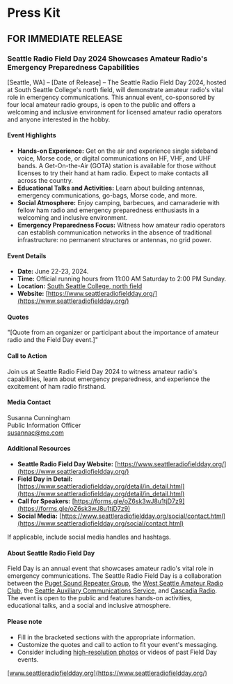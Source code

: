 # Press Kit

## FOR IMMEDIATE RELEASE


### Seattle Radio Field Day 2024 Showcases Amateur Radio's Emergency Preparedness Capabilities

[Seattle, WA] – [Date of Release] – The Seattle Radio Field Day 2024, hosted at South Seattle College's north field, will demonstrate amateur radio's vital role in emergency communications. This annual event, co-sponsored by four local amateur radio groups, is open to the public and offers a welcoming and inclusive environment for licensed amateur radio operators and anyone interested in the hobby.


#### Event Highlights

- **Hands-on Experience:** Get on the air and experience single sideband voice, Morse code, or digital communications on HF, VHF, and UHF bands. A Get-On-the-Air (GOTA) station is available for those without licenses to try their hand at ham radio. Expect to make contacts all across the country.
- **Educational Talks and Activities:** Learn about building antennas, emergency communications, go-bags, Morse code, and more.
- **Social Atmosphere:** Enjoy camping, barbecues, and camaraderie with fellow ham radio and emergency preparedness enthusiasts in a welcoming and inclusive environment.
- **Emergency Preparedness Focus:** Witness how amateur radio operators can establish communication networks in the absence of traditional infrastructure: no permanent structures or antennas, no grid power.


#### Event Details

- **Date:** June 22-23, 2024.
- **Time:** Official running hours from 11:00 AM Saturday to 2:00 PM Sunday.
- **Location:** [South Seattle College, north field](https://www.google.com/maps/place/47%C2%B033'00.7%22N+122%C2%B021'12.4%22W/@47.5501985,-122.3543562,377m/data=!3m2!1e3!4b1!4m6!3m5!1s0x0:0xf42750fd596c3bec!7e2!8m2!3d47.5501969!4d-122.3534362)
- **Website:** [https://www.seattleradiofieldday.org/](https://www.seattleradiofieldday.org/)


#### Quotes

"[Quote from an organizer or participant about the importance of amateur radio and the Field Day event.]"


#### Call to Action

Join us at Seattle Radio Field Day 2024 to witness amateur radio's capabilities, learn about emergency preparedness, and experience the excitement of ham radio firsthand.


#### Media Contact

Susanna Cunningham
<br />
Public Information Officer
<br />
[susannac@me.com](mailto:susannac@me.com)


#### Additional Resources

- **Seattle Radio Field Day Website:** [https://www.seattleradiofieldday.org/](https://www.seattleradiofieldday.org/)
- **Field Day in Detail:** [https://www.seattleradiofieldday.org/detail/in_detail.html](https://www.seattleradiofieldday.org/detail/in_detail.html)
- **Call for Speakers:** [https://forms.gle/oZ6sk3wJ8u1tjD7z9](https://forms.gle/oZ6sk3wJ8u1tjD7z9)
- **Social Media:** [https://www.seattleradiofieldday.org/social/contact.html](https://www.seattleradiofieldday.org/social/contact.html)

If applicable, include social media handles and hashtags.


#### About Seattle Radio Field Day

Field Day is an annual event that showcases amateur radio's vital role in emergency communications. The Seattle Radio Field Day is a collaboration between the [Puget Sound Repeater Group](https://psrg.org), the [West Seattle Amateur Radio Club](https://w7aw.org), the [Seattle Auxiliary Communications Service](https://seattleacs.org), and [Cascadia Radio](https://cascadiaradio.org). The event is open to the public and features hands-on activities, educational talks, and a social and inclusive atmosphere.


#### Please note

- Fill in the bracketed sections with the appropriate information.
- Customize the quotes and call to action to fit your event's messaging.
- Consider including [high-resolution photos](https://www.seattleradiofieldday.org/social/photos.html) or videos of past Field Day events.

[www.seattleradiofieldday.org](https://www.seattleradiofieldday.org/)
